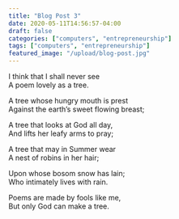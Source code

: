 ```yaml
---
title: "Blog Post 3"
date: 2020-05-11T14:56:57-04:00
draft: false
categories: ["computers", "entrepreneurship"]
tags: ["computers", "entrepreneurship"]
featured_image: "/upload/blog-post.jpg"
---
```


I think that I shall never see  
A poem lovely as a tree.

A tree whose hungry mouth is prest  
Against the earth’s sweet flowing breast;

A tree that looks at God all day,  
And lifts her leafy arms to pray;

A tree that may in Summer wear  
A nest of robins in her hair;

Upon whose bosom snow has lain;  
Who intimately lives with rain.

Poems are made by fools like me,  
But only God can make a tree.